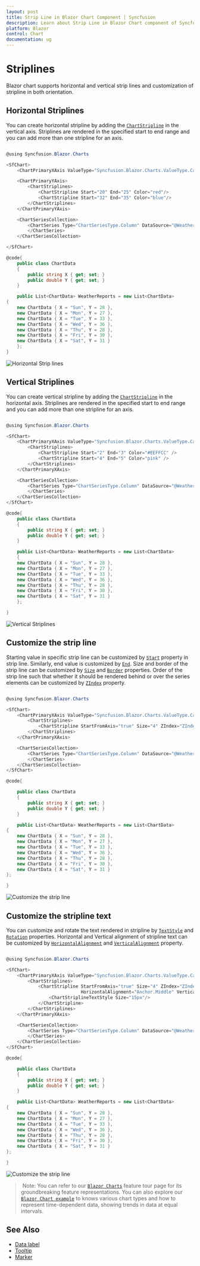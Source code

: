 ```yaml
---
layout: post
title: Strip Line in Blazor Chart Component | Syncfusion 
description: Learn about Strip Line in Blazor Chart component of Syncfusion, and more details.
platform: Blazor
control: Chart
documentation: ug
---
```


<!-- markdownlint-disable MD036 -->

# Striplines

<!-- markdownlint-disable MD036 -->

Blazor chart supports horizontal and vertical strip lines and customization of stripline in both orientation.

## Horizontal Striplines

You can create horizontal stripline by adding the [`ChartStripline`](https://help.syncfusion.com/cr/blazor/Syncfusion.Blazor.Charts.AxisModel.html#Syncfusion_Blazor_Charts_AxisModel_StripLines) in the vertical axis.
Striplines are rendered in the specified start to end range and you can add more than one stripline for an axis.

```csharp

@using Syncfusion.Blazor.Charts

<SfChart>
    <ChartPrimaryXAxis ValueType="Syncfusion.Blazor.Charts.ValueType.Category"/>    

    <ChartPrimaryYAxis>
        <ChartStriplines>
            <ChartStripline Start="20" End="25" Color="red"/>
            <ChartStripline Start="32" End="35" Color="blue"/>
        </ChartStriplines>
    </ChartPrimaryYAxis>

    <ChartSeriesCollection>
        <ChartSeries Type="ChartSeriesType.Column" DataSource="@WeatherReports" XName="X" YName="Y">
        </ChartSeries>
    </ChartSeriesCollection>

</SfChart>

@code{
    public class ChartData
    {
        public string X { get; set; }
        public double Y { get; set; }
    }

    public List<ChartData> WeatherReports = new List<ChartData>
{
    new ChartData { X = "Sun", Y = 28 },
    new ChartData { X = "Mon", Y = 27 },
    new ChartData { X = "Tue", Y = 33 },
    new ChartData { X = "Wed", Y = 36 },
    new ChartData { X = "Thu", Y = 28 },
    new ChartData { X = "Fri", Y = 30 },
    new ChartData { X = "Sat", Y = 31 }
    };
}

```

![Horizontal Strip lines](images/strip-line/horizontal.png)

## Vertical Striplines

You can create vertical stripline by adding the [`ChartStripline`](https://help.syncfusion.com/cr/blazor/Syncfusion.Blazor.Charts.AxisModel.html#Syncfusion_Blazor_Charts_AxisModel_StripLines) in the horizontal axis. Striplines are rendered in the specified start to end range and you can add more than one stripline for an axis.

```csharp

@using Syncfusion.Blazor.Charts

<SfChart>
    <ChartPrimaryXAxis ValueType="Syncfusion.Blazor.Charts.ValueType.Category">
        <ChartStriplines>
            <ChartStripline Start="2" End="3" Color="#EEFFCC" />
            <ChartStripline Start="4" End="5" Color="pink" />
        </ChartStriplines>
    </ChartPrimaryXAxis>

    <ChartSeriesCollection>
        <ChartSeries Type="ChartSeriesType.Column" DataSource="@WeatherReports" XName="X" YName="Y">
        </ChartSeries>
    </ChartSeriesCollection>
</SfChart>

@code{
    public class ChartData
    {
        public string X { get; set; }
        public double Y { get; set; }
    }

    public List<ChartData> WeatherReports = new List<ChartData>
    {
    new ChartData { X = "Sun", Y = 28 },
    new ChartData { X = "Mon", Y = 27 },
    new ChartData { X = "Tue", Y = 33 },
    new ChartData { X = "Wed", Y = 36 },
    new ChartData { X = "Thu", Y = 28 },
    new ChartData { X = "Fri", Y = 30 },
    new ChartData { X = "Sat", Y = 31 }
    };

}

```

![Vertical Striplines](images/strip-line/vertical.png)

## Customize the strip line

Starting value in specific strip line can be customized by [`Start`](https://help.syncfusion.com/cr/blazor/Syncfusion.Blazor.Charts.ChartCommonStripLines.html#Syncfusion_Blazor_Charts_ChartCommonStripLines_Start) property in strip line. Similarly, end value
is customized by [`End`](https://help.syncfusion.com/cr/blazor/Syncfusion.Blazor.Charts.ChartCommonStripLines.html#Syncfusion_Blazor_Charts_ChartCommonStripLines_End).
Size and border of the strip line can be customized by [`Size`](https://help.syncfusion.com/cr/blazor/Syncfusion.Blazor.Charts.ChartCommonStripLines.html#Syncfusion_Blazor_Charts_ChartCommonStripLines_Size) and  [`Border`](https://help.syncfusion.com/cr/blazor/Syncfusion.Blazor.Charts.ChartCommonStripLines.html#Syncfusion_Blazor_Charts_ChartCommonStripLines_Border) properties.
Order of the strip line such that whether it should be rendered  behind or over the series elements
can be customized by [`ZIndex`](https://help.syncfusion.com/cr/blazor/Syncfusion.Blazor.Charts.ChartCommonStripLines.html#Syncfusion_Blazor_Charts_ChartCommonStripLines_ZIndex) property.

```csharp

@using Syncfusion.Blazor.Charts

<SfChart>
    <ChartPrimaryXAxis ValueType="Syncfusion.Blazor.Charts.ValueType.Category">
        <ChartStriplines>
            <ChartStripline StartFromAxis="true" Size="4" ZIndex="ZIndex.Behind" Opacity="0.5" Color="green"/>
        </ChartStriplines>
    </ChartPrimaryXAxis>

    <ChartSeriesCollection>
        <ChartSeries Type="ChartSeriesType.Column" DataSource="@WeatherReports" XName="X" YName="Y">
        </ChartSeries>
    </ChartSeriesCollection>
</SfChart>

@code{

    public class ChartData
    {
        public string X { get; set; }
        public double Y { get; set; }
    }

    public List<ChartData> WeatherReports = new List<ChartData>
{
    new ChartData { X = "Sun", Y = 28 },
    new ChartData { X = "Mon", Y = 27 },
    new ChartData { X = "Tue", Y = 33 },
    new ChartData { X = "Wed", Y = 36 },
    new ChartData { X = "Thu", Y = 28 },
    new ChartData { X = "Fri", Y = 30 },
    new ChartData { X = "Sat", Y = 31 }
};

}

```

![Customize the strip line](images/strip-line/custom-stripline.png)

## Customize the stripline text

You can customize and rotate the text rendered in stripline by [`TextStyle`](https://help.syncfusion.com/cr/blazor/Syncfusion.Blazor.Charts.ChartCommonStripLines.html#Syncfusion_Blazor_Charts_ChartCommonStripLines_TextStyle) and [`Rotation`](https://help.syncfusion.com/cr/blazor/Syncfusion.Blazor.Charts.ChartStripLine.html) properties.
Horizontal and Vertical alignment of stripline text can be customized by [`HorizontalAlignment`](https://help.syncfusion.com/cr/blazor/Syncfusion.Blazor.Charts.ChartCommonStripLines.html#Syncfusion_Blazor_Charts_ChartCommonStripLines_HorizontalAlignment) and [`VerticalAlignment`](https://help.syncfusion.com/cr/blazor/Syncfusion.Blazor.Charts.ChartCommonStripLines.html#Syncfusion_Blazor_Charts_ChartCommonStripLines_VerticalAlignment) property.

```csharp

@using Syncfusion.Blazor.Charts

<SfChart>
    <ChartPrimaryXAxis ValueType="Syncfusion.Blazor.Charts.ValueType.Category">
        <ChartStriplines>
            <ChartStripline StartFromAxis="true" Size="4" ZIndex="ZIndex.Behind" Opacity="0.5" Color="green" Text="Good"
                            HorizontalAlignment="Anchor.Middle" VerticalAlignment="Anchor.Middle">
                <ChartStriplineTextStyle Size="15px"/>
            </ChartStripline>
        </ChartStriplines>
    </ChartPrimaryXAxis>

    <ChartSeriesCollection>
        <ChartSeries Type="ChartSeriesType.Column" DataSource="@WeatherReports" XName="X" YName="Y">
        </ChartSeries>
    </ChartSeriesCollection>
</SfChart>

@code{

    public class ChartData
    {
        public string X { get; set; }
        public double Y { get; set; }
    }

    public List<ChartData> WeatherReports = new List<ChartData>
{
    new ChartData { X = "Sun", Y = 28 },
    new ChartData { X = "Mon", Y = 27 },
    new ChartData { X = "Tue", Y = 33 },
    new ChartData { X = "Wed", Y = 36 },
    new ChartData { X = "Thu", Y = 28 },
    new ChartData { X = "Fri", Y = 30 },
    new ChartData { X = "Sat", Y = 31 }
};

}

```

![Customize the strip line](images/strip-line/custom-striptext.png)

> Note: You can refer to our [`Blazor Charts`](https://www.syncfusion.com/blazor-components/blazor-charts) feature tour page for its groundbreaking feature representations. You can also explore our [`Blazor Chart example`](https://blazor.syncfusion.com/demos/chart/line?theme=bootstrap4) to knows various chart types and how to represent time-dependent data, showing trends in data at equal intervals.

## See Also

* [Data label](./data-labels)
* [Tooltip](./tool-tip)
* [Marker](./data-markers)